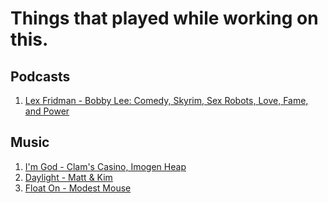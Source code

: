 # Things that played while working on this.

## Podcasts
1. [Lex Fridman - Bobby Lee: Comedy, Skyrim, Sex Robots, Love, Fame, and Power](https://www.youtube.com/watch?v=tOTenjh_8hw&t=650s)

## Music
1. [I'm God - Clam's Casino, Imogen Heap](https://open.spotify.com/track/0FVuyC9RP5MACjp4lgU3qZ?si=272161bbd32f427c)
2. [Daylight - Matt & Kim](https://open.spotify.com/track/57i3M29DWoo7RDk0Tf0LZG?si=762b85cac4204597)
3. [Float On - Modest Mouse](https://open.spotify.com/track/2lwwrWVKdf3LR9lbbhnr6R?si=d7a8ecb7ba94400a)